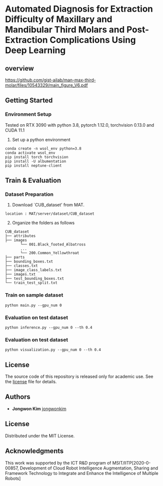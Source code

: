 # Automated Diagnosis for Extraction Difficulty of Maxillary and Mandibular Third Molars and Post-Extraction Complications Using Deep Learning

## overview

https://github.com/gist-ailab/man-max-third-molar/files/10543329/main_figure_V6.pdf

## Getting Started

### Environment Setup

Tested on RTX 3090 with python 3.8, pytorch 1.12.0, torchvision 0.13.0 and CUDA 11.1


1. Set up a python environment
```
conda create -n wsol_env python=3.8
conda activate wsol_env
pip install torch torchvision
pip install -U albumentation
pip install neptune-client
```

## Train & Evaluation

### Dataset Preparation
1. Download `CUB_dataset' from MAT.
```
location : MAT/server/dataset/CUB_dataset
```

2. Organize the folders as follows
```
CUB_dataset
├── attributes
├── images
       └── 001.Black_footed_Albatross
       ...
       └── 200.Common_Yellowthroat 
├── parts
├── bounding_boxes.txt
├── classes.txt
├── image_class_labels.txt
├── images.txt
├── test_bounding_boxes.txt
└── train_test_split.txt

```
### Train on sample dataset
```
python main.py --gpu_num 0
```

### Evaluation on test dataset
```
python inference.py --gpu_num 0 --th 0.4
```

### Evaluation on test dataset
```
python visualization.py --gpu_num 0 --th 0.4
```

## License

The source code of this repository is released only for academic use. See the [license](./LICENSE.md) file for details.



## Authors
- **Jongwon Kim** [jongwonkim](https://github.com/jwk92)

## License
Distributed under the MIT License.

## Acknowledgments
This work was supported by the ICT R&D program of MSIT/IITP[2020-0-00857, Development of Cloud Robot Intelligence Augmentation, Sharing and Framework Technology to Integrate and Enhance the Intelligence of Multiple Robots]
